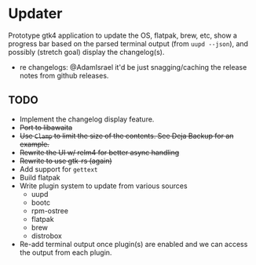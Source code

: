 # Updater

Prototype gtk4 application to update the OS, flatpak, brew, etc, show a progress bar based on the parsed terminal output (from `uupd --json`), and possibly (stretch goal) display the changelog(s).

- re changelogs: @AdamIsrael it'd be just snagging/caching the release notes from github releases.

## TODO

- Implement the changelog display feature.
- ~~Port to libawaita~~
- ~~Use `Clamp` to limit the size of the contents. See Deja Backup for an example.~~
- ~~Rewrite the UI w/ relm4 for better async handling~~
- ~~Rewrite to use gtk-rs (again)~~
- Add support for `gettext`
- Build flatpak
- Write plugin system to update from various sources
  - uupd
  - bootc
  - rpm-ostree
  - flatpak
  - brew
  - distrobox
- Re-add terminal output once plugin(s) are enabled and we can access the output from each plugin.
